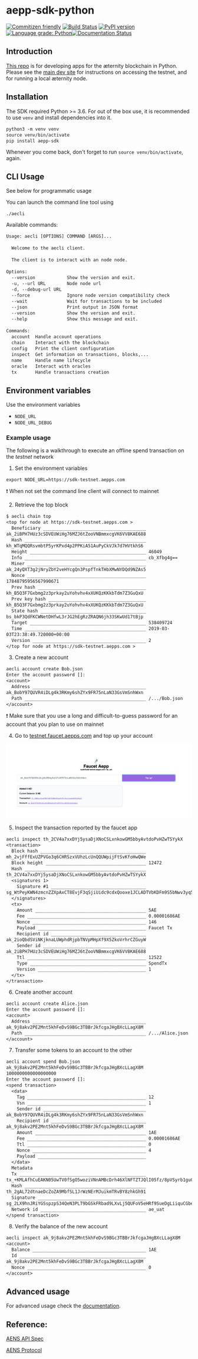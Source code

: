 # aepp-sdk-python

[![Commitizen friendly](https://img.shields.io/badge/commitizen-friendly-brightgreen.svg)](http://commitizen.github.io/cz-cli/)
[![Build Status](https://ci.aepps.com/buildStatus/icon?job=aepp-sdk-python/develop)](https://ci.aepps.com/job/aepp-sdk-python/job/develop/)
[![PyPI version](https://badge.fury.io/py/aepp-sdk.svg)](https://badge.fury.io/py/aepp-sdk)
[![Language grade: Python](https://img.shields.io/lgtm/grade/python/g/aeternity/aepp-sdk-python.svg?logo=lgtm&logoWidth=18)](https://lgtm.com/projects/g/aeternity/aepp-sdk-python/context:python)[![Documentation Status](https://readthedocs.org/projects/aepp-sdk-python/badge/?version=latest)](https://aepp-sdk-python.readthedocs.io/en/latest/?badge=latest)

## Introduction 

[This repo](https://github.com/aeternity/aepp-sdk-python) is for developing apps for the æternity blockchain in Python. Please see the [main dev site](https://dev.aepps.com) for instructions on accessing the testnet, and for running a local æternity node.

## Installation

The SDK required Python >= 3.6. For out of the box use, it is recommended to use
`venv` and install dependencies into it.

```
python3 -m venv venv
source venv/bin/activate
pip install aepp-sdk
```

Whenever you come back, don't forget to run `source venv/bin/activate`, again.


## CLI Usage

See below for programmatic usage

You can launch the command line tool using

```
./aecli
```

Available commands:

```
Usage: aecli [OPTIONS] COMMAND [ARGS]...

  Welcome to the aecli client.

  The client is to interact with an node node.

Options:
  --version            Show the version and exit.
  -u, --url URL        Node node url
  -d, --debug-url URL
  --force              Ignore node version compatibility check
  --wait               Wait for transactions to be included
  --json               Print output in JSON format
  --version            Show the version and exit.
  --help               Show this message and exit.

Commands:
  account  Handle account operations
  chain    Interact with the blockchain
  config   Print the client configuration
  inspect  Get information on transactions, blocks,...
  name     Handle name lifecycle
  oracle   Interact with oracles
  tx       Handle transactions creation
```

## Environment variables

Use the environment variables

- `NODE_URL`
- `NODE_URL_DEBUG`

### Example usage

The following is a walkthrough to execute an offline spend transaction on the *testnet* network

1. Set the environment variables
```
export NODE_URL=https://sdk-testnet.aepps.com
```

❗ When not set the command line client will connect to mainnet

2. Retrieve the top block
```
$ aecli chain top
<top for node at https://sdk-testnet.aepps.com >
  Beneficiary _______________________________________ ak_2iBPH7HUz3cSDVEUWiHg76MZJ6tZooVNBmmxcgVK6VV8KAE688
  Hash ______________________________________________ kh_WTqMQQRsvmbtP5yrKPxd4p2PPKiA51AuPyCkVJk7d7HVtkhS6
  Height ____________________________________________ 46049
  Info ______________________________________________ cb_Xfbg4g==
  Miner _____________________________________________ ak_24yQXT3g2jNryZbY2veHYcgQn3PspfTnkTHbXMwNYDQd9NZAs5
  Nonce _____________________________________________ 17848795956567990671
  Prev hash _________________________________________ kh_B5Q3F7Gxbmg2z3prkay2uYohvhv4xXUKQzKKkbTdm7Z3GuQxU
  Prev key hash _____________________________________ kh_B5Q3F7Gxbmg2z3prkay2uYohvhv4xXUKQzKKkbTdm7Z3GuQxU
  State hash ________________________________________ bs_bkP3QdFKCWNetDHfwL3rJG2hEgRzZRAQN6jh33SKwUd17tBjp
  Target ____________________________________________ 538409724
  Time ______________________________________________ 2019-03-03T23:38:49.720000+00:00
  Version ___________________________________________ 2
</top for node at https://sdk-testnet.aepps.com >
```

3. Create a new account

```
aecli account create Bob.json
Enter the account password []:
<account>
  Address ___________________________________________ ak_BobY97QUVR4iDLg4k3RKmy6shZYx9FR75nLaN33GsVmSnhWxn
  Path ______________________________________________ /.../Bob.json
</account>

```

❗ Make sure that you use a long and difficult-to-guess password for an account that you plan to use on mainnet

4. Go to [testnet.faucet.aepps.com](https://testnet.faucet.aepps.com) and top up your account

![](docs/assets/images/faucet.png)

5. Inspect the transaction reported by the faucet app
```
aecli inspect th_2CV4a7xxDYj5ysaDjXNoCSLxnkowGM5bbyAvtdoPvHZwTSYykX
<transaction>
  Block hash ________________________________________ mh_2vjFffExUZPVGo3q6CHRSzxVUhzLcUnQQUWpijFtSvKfoHwQWe
  Block height ______________________________________ 12472
  Hash ______________________________________________ th_2CV4a7xxDYj5ysaDjXNoCSLxnkowGM5bbyAvtdoPvHZwTSYykX
  <signatures 1>
    Signature #1 ____________________________________ sg_WtPeyKWN4zmcnZZXpAxCT8EvjF3qSjiUidc9cdxQooxe1JCLADTVbKDFm9S5bNwv3yq57PQKTG4XuUP4eTzD5jymPHpNu
  </signatures>
  <tx>
    Amount __________________________________________ 5AE
    Fee _____________________________________________ 0.00001686AE
    Nonce ___________________________________________ 146
    Payload _________________________________________ Faucet Tx
    Recipient id ____________________________________ ak_2ioQbdSViNKjknaLUWphdRjpbTNVpMHpXf9X5ZkoVrhrCZGuyW
    Sender id _______________________________________ ak_2iBPH7HUz3cSDVEUWiHg76MZJ6tZooVNBmmxcgVK6VV8KAE688
    Ttl _____________________________________________ 12522
    Type ____________________________________________ SpendTx
    Version _________________________________________ 1
  </tx>
</transaction>
```

6. Create another account

```
aecli account create Alice.json
Enter the account password []:
<account>
  Address ___________________________________________ ak_9j8akv2PE2Mnt5khFeDvS9BGc3TBBrJkfcgaJHgBXcLLagX8M
  Path ______________________________________________ /.../Alice.json
</account>
```


7. Transfer some tokens to an account to the other

```
aecli account spend Bob.json ak_9j8akv2PE2Mnt5khFeDvS9BGc3TBBrJkfcgaJHgBXcLLagX8M 1000000000000000000
Enter the account password []:
<spend transaction>
  <data>
    Tag _____________________________________________ 12
    Vsn _____________________________________________ 1
    Sender id _______________________________________ ak_BobY97QUVR4iDLg4k3RKmy6shZYx9FR75nLaN33GsVmSnhWxn
    Recipient id ____________________________________ ak_9j8akv2PE2Mnt5khFeDvS9BGc3TBBrJkfcgaJHgBXcLLagX8M
    Amount __________________________________________ 1AE
    Fee _____________________________________________ 0.00001686AE
    Ttl _____________________________________________ 0
    Nonce ___________________________________________ 4
    Payload _________________________________________
  </data>
  Metadata
  Tx ________________________________________________ tx_+KMLAfhCuEAKN05UwTV0fSgO5woziVNnAMBcDrh46XlNFTZTJQlI05fz/8pVSyrb1guCLcw8n7++O887k/JEu6/XHcCSHOMMuFv4WQwBoQEYh8aMDs7saMDBvys+lbKds3Omnzm4crYNbs9xGolBm6EBE9B4l/BeyxMO//3ANxwyT+ZHL52j9nAZosRe/YFuK4eIDeC2s6dkAACGD1WGT5gAAASAN24JGA==
  Hash ______________________________________________ th_2gAL72dtnaeDcZoZA9MbfSL1JrWzNErMJuikmTRvBY8zhkGh91
  Signature _________________________________________ sg_2LX9hnJRiYGSspzpS34QeN3PLT9bGSkFRbad9LXvLj5QUFoV5eHRf9SueDgLiiquCGbeFEBPBe7xMJidf8NMSuF16dngr
  Network id ________________________________________ ae_uat
</spend transaction>
```

8. Verify the balance of the new account
```
aecli inspect ak_9j8akv2PE2Mnt5khFeDvS9BGc3TBBrJkfcgaJHgBXcLLagX8M
<account>
  Balance ___________________________________________ 1AE
  Id ________________________________________________ ak_9j8akv2PE2Mnt5khFeDvS9BGc3TBBrJkfcgaJHgBXcLLagX8M
  Nonce _____________________________________________ 0
</account>
```



## Advanced usage

For advanced usage check the [documentation](docs).


## Reference:

[AENS API Spec](https://github.com/aeternity/protocol/blob/master/node/api/naming_system_api_usage.md)

[AENS Protocol](https://github.com/aeternity/protocol/blob/master/AENS.md)

